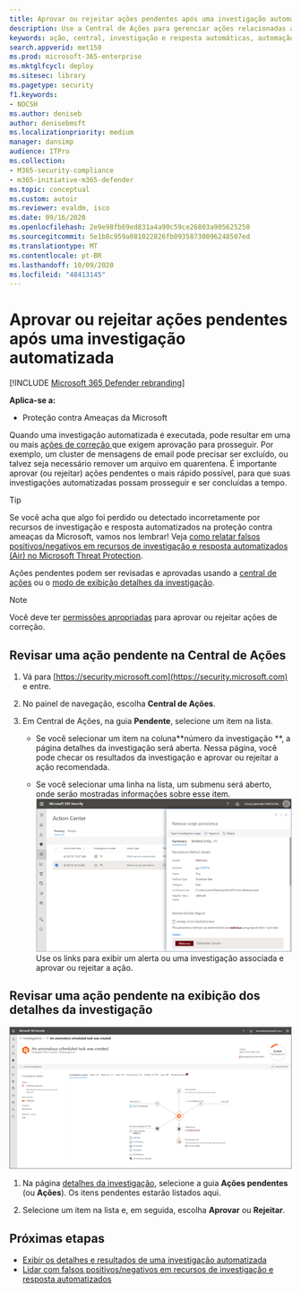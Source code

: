 ```yaml
---
title: Aprovar ou rejeitar ações pendentes após uma investigação automatizada
description: Use a Central de Ações para gerenciar ações relacionadas a investigações e respostas automáticas
keywords: ação, central, investigação e resposta automáticas, automação, investigação, resposta, correção
search.appverid: met150
ms.prod: microsoft-365-enterprise
ms.mktglfcycl: deploy
ms.sitesec: library
ms.pagetype: security
f1.keywords:
- NOCSH
ms.author: deniseb
author: denisebmsft
ms.localizationpriority: medium
manager: dansimp
audience: ITPro
ms.collection:
- M365-security-compliance
- m365-initiative-m365-defender
ms.topic: conceptual
ms.custom: autoir
ms.reviewer: evaldm, isco
ms.date: 09/16/2020
ms.openlocfilehash: 2e9e98fb69ed831a4a90c59ce26803a905625250
ms.sourcegitcommit: 5e1b8c959a081022826fb09358730096248507ed
ms.translationtype: MT
ms.contentlocale: pt-BR
ms.lasthandoff: 10/09/2020
ms.locfileid: "48413145"
---
```

# <a name="approve-or-reject-pending-actions-following-an-automated-investigation"></a>Aprovar ou rejeitar ações pendentes após uma investigação automatizada

[!INCLUDE [Microsoft 365 Defender rebranding](../includes/microsoft-defender.md)]


**Aplica-se a:**
- Proteção contra Ameaças da Microsoft

Quando uma investigação automatizada é executada, pode resultar em uma ou mais [ações de correção ](https://docs.microsoft.com/microsoft-365/security/mtp/mtp-remediation-actions) que exigem aprovação para prosseguir. Por exemplo, um cluster de mensagens de email pode precisar ser excluído, ou talvez seja necessário remover um arquivo em quarentena. É importante aprovar (ou rejeitar) ações pendentes o mais rápido possível, para que suas investigações automatizadas possam prosseguir e ser concluídas a tempo. 

> [!TIP]
> Se você acha que algo foi perdido ou detectado incorretamente por recursos de investigação e resposta automatizados na proteção contra ameaças da Microsoft, vamos nos lembrar! Veja [como relatar falsos positivos/negativos em recursos de investigação e resposta automatizados (Air) no Microsoft Threat Protection](mtp-autoir-report-false-positives-negatives.md).

Ações pendentes podem ser revisadas e aprovadas usando a [central de ações](#review-a-pending-action-in-the-action-center) ou o [modo de exibição detalhes da investigação](#review-a-pending-action-in-the-investigation-details-view).

> [!NOTE]
> Você deve ter [permissões apropriadas](mtp-action-center.md#required-permissions-for-action-center-tasks) para aprovar ou rejeitar ações de correção.

## <a name="review-a-pending-action-in-the-action-center"></a>Revisar uma ação pendente na Central de Ações

1. Vá para [https://security.microsoft.com](https://security.microsoft.com) e entre. 

2. No painel de navegação, escolha **Central de Ações**. 

3. Em Central de Ações, na guia **Pendente**, selecione um item na lista. 

    - Se você selecionar um item na coluna**número da investigação **, a página detalhes da investigação será aberta. Nessa página, você pode checar os resultados da investigação e aprovar ou rejeitar a ação recomendada.
 
    - Se você selecionar uma linha na lista, um submenu será aberto, onde serão mostradas informações sobre esse item. <br/>![Aprovar ou rejeitar uma ação](../../media/air-actioncenter-itemselected.png)<br/>Use os links para exibir um alerta ou uma investigação associada e aprovar ou rejeitar a ação.

## <a name="review-a-pending-action-in-the-investigation-details-view"></a>Revisar uma ação pendente na exibição dos detalhes da investigação

![Detalhes da investigação](../../media/mtp-air-investdetails.png)

1. Na página [detalhes da investigação](mtp-autoir-results.md), selecione a guia **Ações pendentes** (ou **Ações**). Os itens pendentes estarão listados aqui.

2. Selecione um item na lista e, em seguida, escolha **Aprovar** ou **Rejeitar**.

## <a name="next-steps"></a>Próximas etapas

- [Exibir os detalhes e resultados de uma investigação automatizada](mtp-autoir-results.md)
- [Lidar com falsos positivos/negativos em recursos de investigação e resposta automatizados](mtp-autoir-report-false-positives-negatives.md)
